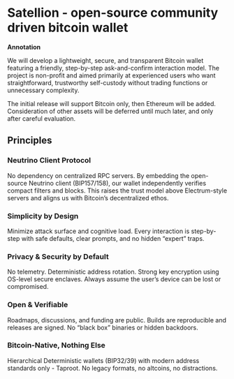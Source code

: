 # Satellion - open-source community driven bitcoin wallet

**Annotation**

We will develop a lightweight, secure, and transparent Bitcoin wallet featuring a friendly, step-by-step ask-and-confirm interaction model. The project is non-profit and aimed primarily at experienced users who want straightforward, trustworthy self-custody without trading functions or unnecessary complexity.

The initial release will support Bitcoin only, then Ethereum will be added. Consideration of other assets will be deferred until much later, and only after careful evaluation.

## Principles

### Neutrino Client Protocol
No dependency on centralized RPC servers. By embedding the open-source Neutrino client (BIP157/158), our wallet independently verifies compact filters and blocks. This raises the trust model above Electrum-style servers and aligns us with Bitcoin’s decentralized ethos.

### Simplicity by Design
Minimize attack surface and cognitive load. Every interaction is step-by-step with safe defaults, clear prompts, and no hidden “expert” traps.

### Privacy & Security by Default
No telemetry. Deterministic address rotation. Strong key encryption using OS-level secure enclaves. Always assume the user’s device can be lost or compromised.

### Open & Verifiable
Roadmaps, discussions, and funding are public. Builds are reproducible and releases are signed. No “black box” binaries or hidden backdoors.

### Bitcoin-Native, Nothing Else
Hierarchical Deterministic wallets (BIP32/39) with modern address standards only - Taproot. No legacy formats, no altcoins, no distractions.
